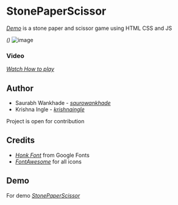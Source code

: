  # StonePaperScissor 

  _[Demo](https://stonepaperscissor-lovat.vercel.app/)_ is a stone paper and scissor game using HTML CSS and JS



 _()_
 ![image](https://github.com/saurowankhade/stonepaperscissor/assets/98818353/3964207e-0d10-45cb-827b-7f40d420d610)

  ### Video
 _[Watch How to play ]([https://stonepaperscissor-lovat.vercel.app/](https://github.com/saurowankhade/stonepaperscissor/assets/98818353/1ab3d5ec-0cdd-44c1-acc3-04330f86b213))_

 ## Author
 + Saurabh Wankhade - _[saurowankhade](https://github.com/saurowankhade/)_
 + Krishna Ingle - _[krishnaingle](https://github.com/Krishna-ingle)_
   
Project is open for contribution

## Credits
+ _[Honk Font](https://fonts.google.com/specimen/Honk?query=Honk)_ from Google Fonts
+ _[FontAwesome](https://fontawesome.com/)_ for all icons

## Demo 

For demo _[StonePaperScissor](https://stonepaperscissor-lovat.vercel.app/)_
 
